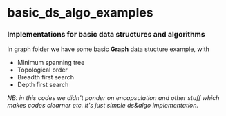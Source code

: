 # basic_ds_algo_examples
### Implementations for basic data structures and algorithms 
In graph folder we have some basic **Graph** data stucture example, with 
 - Minimum spanning tree 
 - Topological order 
 - Breadth first search 
 - Depth first search


*NB: in this codes we didn't ponder on encapsulation and other stuff which makes codes clearner etc. 
it's just simple ds&algo implementation.*
